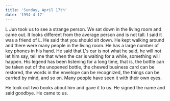```yaml
---
title: 'Sunday, April 17th'
date: '1994-4-17'
---
```


L Jun took us to see a strange person. We sat down in the living room and came out. It looks different from the average person and is not tall. I said it was a friend of L. He said that you should sit down. He kept walking around and there were many people in the living room. He has a large number of key phones in his hand. He said that L's car is not what he said, he will not let him say, tell me that when the car is waiting for a while, something will happen. His legend has been listening for a long time, that is, the bottle can be taken out of the unopened bottle, the chewed business card can be restored, the words in the envelope can be recognized, the things can be carried by mind, and so on. Many people have seen it with their own eyes.

He took out two books about him and gave it to us. He signed the name and said goodbye. He came to us.

